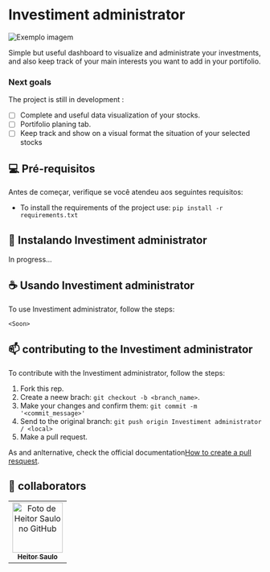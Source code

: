 # Investiment administrator

<img src="imagem.png" alt="Exemplo imagem">

Simple but useful dashboard to visualize and administrate your investments, and also keep track of your main interests you want to add in your portifolio.

### Next goals

The project is still in development :

- [ ] Complete and useful data visualization of your stocks.
- [ ] Portifolio planing tab.
- [ ] Keep track and show on a visual format the situation of your selected stocks 

## 💻 Pré-requisitos

Antes de começar, verifique se você atendeu aos seguintes requisitos:

- To install the requirements of the project use:
  ``
    pip install -r requirements.txt
  ``


## 🚀 Instalando Investiment administrator

In progress...

## ☕ Usando Investiment administrator

To use Investiment administrator, follow the steps:

```
<Soon>
```

## 📫 contributing to the Investiment administrator

To contribute with the Investiment administrator, follow the steps:

1. Fork this rep.
2. Create a neew brach: `git checkout -b <branch_name>`.
3. Make your changes and confirm them: `git commit -m '<commit_message>'`
4. Send to the original branch: `git push origin Investiment administrator / <local>`
5. Make a pull request.

As and anlternative, check the official documentation[How to create a pull resquest](https://help.github.com/en/github/collaborating-with-issues-and-pull-requests/creating-a-pull-request).

## 🤝 collaborators


<table>
  <tr>
    <td align="center">
      <a href="#" title="...">
        <img src="https://avatars3.githubusercontent.com/u/84213370" width="100px;" alt="Foto de Heitor Saulo no GitHub"/><br>
        <sub>
          <b>Heitor Saulo</b>
        </sub>
      </a>
    </td>
  </tr>
</table>
